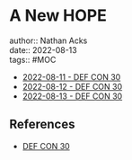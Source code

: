 # A New HOPE

author:: Nathan Acks  
date:: 2022-08-13  
tags:: #MOC

* [2022-08-11 - DEF CON 30](../log/2022-08-11-def-con-30.md)
* [2022-08-12 - DEF CON 30](../log/2022-08-12-def-con-30.md)
* [2022-08-13 - DEF CON 30](../log/2022-08-13-def-con-30.md)

## References

* [DEF CON 30](https://defcon.org/html/defcon-30/dc-30-index.html)
